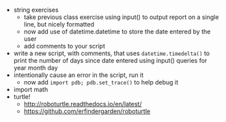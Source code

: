 - string exercises
    - take previous class exercise using input() to output report on a single line, but nicely
    formatted
    - now add use of datetime.datetime to store the date entered by the user
    - add comments to your script
- write a new script, with comments, that uses `datetime.timedelta()` to print the number of
days since date entered using
input() queries for year month day
- intentionally cause an error in the script, run it
    - now add `import pdb; pdb.set_trace()` to help debug it
- import math
- turtle!
    - http://roboturtle.readthedocs.io/en/latest/
    - https://github.com/erfindergarden/roboturtle
